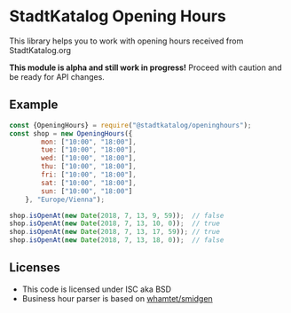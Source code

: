 # StadtKatalog Opening Hours

This library helps you to work with opening hours
received from StadtKatalog.org

**This module is alpha and still work in progress!**
Proceed with caution and be ready for API changes.

## Example

```javascript
const {OpeningHours} = require("@stadtkatalog/openinghours");
const shop = new OpeningHours({
        mon: ["10:00", "18:00"],
        tue: ["10:00", "18:00"],
        wed: ["10:00", "18:00"],
        thu: ["10:00", "18:00"],
        fri: ["10:00", "18:00"],
        sat: ["10:00", "18:00"],
        sun: ["10:00", "18:00"]
    }, "Europe/Vienna");

shop.isOpenAt(new Date(2018, 7, 13, 9, 59));  // false
shop.isOpenAt(new Date(2018, 7, 13, 10, 0));  // true
shop.isOpenAt(new Date(2018, 7, 13, 17, 59)); // true
shop.isOpenAt(new Date(2018, 7, 13, 18, 0));  // false
```

## Licenses
* This code is licensed under ISC aka BSD
* Business hour parser is based on [whamtet/smidgen](https://github.com/whamtet/smidgen/)
